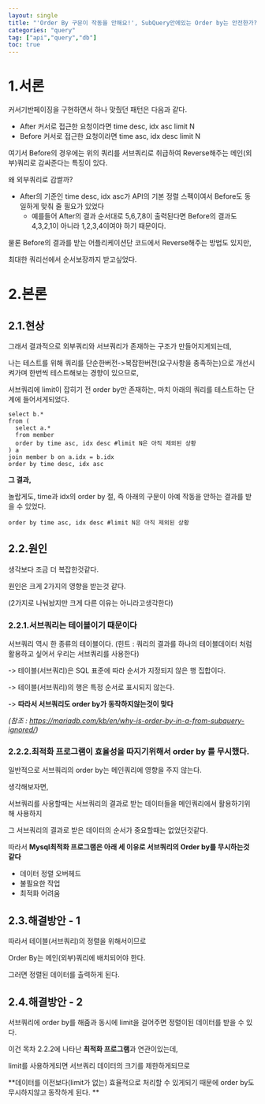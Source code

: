 ```yaml
---
layout: single
title: "'Order By 구문이 작동을 안해요!', SubQuery안에있는 Order by는 안전한가?"
categories: "query"
tag: ["api","query","db"]
toc: true
---
```


# 1.서론

커서기반페이징을 구현하면서 하나 맞췄던 패턴은 다음과 같다.

- After 커서로 접근한 요청이라면 time desc, idx asc limit N
- Before 커서로 접근한 요청이라면 time asc, idx desc limit N

여기서 Before의 경우에는 위의 쿼리를 서브쿼리로 취급하여 Reverse해주는 메인(외부)쿼리로 감싸준다는 특징이 있다.



왜 외부쿼리로 감쌀까?

- After의 기준인 time desc, idx asc가 API의 기본 정렬 스펙이여서 Before도 동일하게 맞춰 줄 필요가 있었다
  - 예를들어 After의 결과 순서대로 5,6,7,8이 출력된다면 
    Before의 결과도 4,3,2,1이 아니라 1,2,3,4이여야 하기 때문이다.



물론 Before의 결과를 받는 어플리케이션단 코드에서 Reverse해주는 방법도 있지만,

최대한 쿼리선에서 순서보장까지 받고싶었다.



# 2.본론

## 2.1.현상

그래서 결과적으로 외부쿼리와 서브쿼리가 존재하는 구조가 만들어지게되는데,

나는 테스트를 위해 쿼리를 단순한버전->복잡한버전(요구사항을 충족하는)으로 개선시켜가며 한번씩 테스트해보는 경향이 있으므로,

서브쿼리에 limit이 잡히기 전 order by만 존재하는, 마치 아래의 쿼리를 테스트하는 단계에 들어서게되었다.

```query
select b.*
from (
  select a.*
  from member
  order by time asc, idx desc #limit N은 아직 제외된 상황
) a
join member b on a.idx = b.idx
order by time desc, idx asc
```



**그 결과,**

놀랍게도, time과 idx의 order by 절, 즉 아래의 구문이 아예 작동을 안하는 결과를 받을 수 있었다.

```query
order by time asc, idx desc #limit N은 아직 제외된 상황
```



## 2.2.원인

생각보다 조금 더 복잡한것같다. 

원인은 크게 2가지의 영향을 받는것 같다.

(2가지로 나눠놨지만 크게 다른 이유는 아니라고생각한다)



### 2.2.1.서브쿼리는 테이블이기 때문이다

서브쿼리 역시 한 종류의 테이블이다. (힌트 : 쿼리의 결과를 하나의 테이블데이터 처럼 활용하고 싶어서 우리는 서브쿼리를 사용한다)

-> 테이블(서브쿼리)은 SQL 표준에 따라 순서가 지정되지 않은 행 집합이다.

-> 테이블(서브쿼리)의 행은 특정 순서로 표시되지 않는다.

-> **따라서 서브쿼리도 order by가 동작하지않는것이 맞다**

*(참조 : https://mariadb.com/kb/en/why-is-order-by-in-a-from-subquery-ignored/)*



### 2.2.2.최적화 프로그램이 효율성을 따지기위해서 order by 를 무시했다.

일반적으로 서브쿼리의 order by는 메인쿼리에 영향을 주지 않는다.



생각해보자면, 

서브쿼리를 사용할때는 서브쿼리의 결과로 받는 데이터들을 메인쿼리에서 활용하기위해 사용하지

그 서브쿼리의 결과로 받은 데이터의 순서가 중요할때는 없었던것같다.



따라서 **Mysql최적화 프로그램은 아래 세 이유로 서브쿼리의 Order by를 무시하는것 같다**

- 데이터 정렬 오버헤드
- 불필요한 작업
- 최적화 어려움



## 2.3.해결방안 - 1

따라서 테이블(서브쿼리)의 정렬을 위해서이므로

Order By는 메인(외부)쿼리에 배치되어야 한다.

그러면 정렬된 데이터를 출력하게 된다.



## 2.4.해결방안 - 2

서브쿼리에 order by를 해줌과 동시에 limit을 걸어주면 정렬이된 데이터를 받을 수 있다.

이건 목차 2.2.2에 나타난 **최적화 프로그램**과 연관이있는데,

limit를 사용하게되면 서브쿼리 데이터의 크기를 제한하게되므로 

**데이터를 이전보다(limit가 없는) 효율적으로 처리할 수 있게되기 때문에 order by도 무시하지않고 동작하게 된다. **

